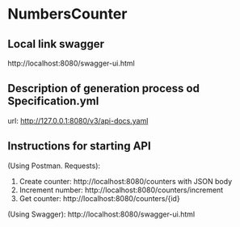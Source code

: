 # NumbersCounter

## Local link swagger
http://localhost:8080/swagger-ui.html


## Description of generation process od Specification.yml
url: http://127.0.0.1:8080/v3/api-docs.yaml

## Instructions for starting API

(Using Postman. Requests):
1. Create counter: http://localhost:8080/counters with JSON body
2. Increment number: http://localhost:8080/counters/increment
3. Get counter: http://localhost:8080/counters/{id} 

(Using Swagger):
http://localhost:8080/swagger-ui.html